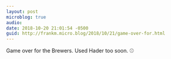 ```yaml
---
layout: post
microblog: true
audio: 
date: 2018-10-20 21:01:54 -0500
guid: http://frankm.micro.blog/2018/10/21/game-over-for.html
---
```

Game over for the Brewers. Used Hader too soon. ⚾️
